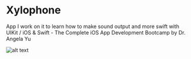 # Xylophone
App I work on it to learn how to make sound output and more swift with UIKit / iOS &amp; Swift - The Complete iOS App Development Bootcamp by Dr. Angela Yu

![alt text](https://drive.google.com/file/d/1B1AfGOMKRqQVg1xAAWaxrIp8BE4NPHJz)
